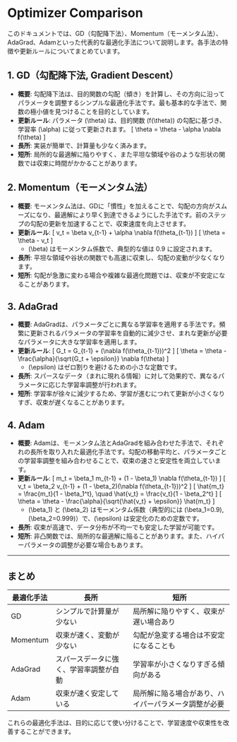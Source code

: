 # Optimizer Comparison

このドキュメントでは、GD（勾配降下法）、Momentum（モーメンタム法）、AdaGrad、Adamといった代表的な最適化手法について説明します。各手法の特徴や更新ルールについてまとめています。

## 1. GD（勾配降下法, Gradient Descent）
- **概要**: 勾配降下法は、目的関数の勾配（傾き）を計算し、その方向に沿ってパラメータを調整するシンプルな最適化手法です。最も基本的な手法で、関数の極小値を見つけることを目的としています。
- **更新ルール**: パラメータ \(\theta\) は、目的関数 \(f(\theta)\) の勾配に基づき、学習率 \(\alpha\) に従って更新されます。
  \[
  \theta = \theta - \alpha \nabla f(\theta)
  \]
- **長所**: 実装が簡単で、計算量も少なく済みます。
- **短所**: 局所的な最適解に陥りやすく、また平坦な領域や谷のような形状の関数では収束に時間がかかることがあります。

## 2. Momentum（モーメンタム法）
- **概要**: モーメンタム法は、GDに「慣性」を加えることで、勾配の方向がスムーズになり、最適解により早く到達できるようにした手法です。前のステップの勾配の更新を加速することで、収束速度を向上させます。
- **更新ルール**:
  \[
  v_t = \beta v_{t-1} + \alpha \nabla f(\theta_{t-1})
  \]
  \[
  \theta = \theta - v_t
  \]
  - \(\beta\) はモーメンタム係数で、典型的な値は 0.9 に設定されます。
- **長所**: 平坦な領域や谷状の関数でも高速に収束し、勾配の変動が少なくなります。
- **短所**: 勾配が急激に変わる場合や複雑な最適化問題では、収束が不安定になることがあります。

## 3. AdaGrad
- **概要**: AdaGradは、パラメータごとに異なる学習率を適用する手法です。頻繁に更新されるパラメータの学習率を自動的に減少させ、まれな更新が必要なパラメータに大きな学習率を適用します。
- **更新ルール**:
  \[
  G_t = G_{t-1} + (\nabla f(\theta_{t-1}))^2
  \]
  \[
  \theta = \theta - \frac{\alpha}{\sqrt{G_t + \epsilon}} \nabla f(\theta)
  \]
  - \(\epsilon\) はゼロ割りを避けるための小さな定数です。
- **長所**: スパースなデータ（まれに現れる情報）に対して効果的で、異なるパラメータに応じた学習率調整が行われます。
- **短所**: 学習率が徐々に減少するため、学習が進むにつれて更新が小さくなりすぎ、収束が遅くなることがあります。

## 4. Adam
- **概要**: Adamは、モーメンタム法とAdaGradを組み合わせた手法で、それぞれの長所を取り入れた最適化手法です。勾配の移動平均と、パラメータごとの学習率調整を組み合わせることで、収束の速さと安定性を両立しています。
- **更新ルール**:
  \[
  m_t = \beta_1 m_{t-1} + (1 - \beta_1) \nabla f(\theta_{t-1})
  \]
  \[
  v_t = \beta_2 v_{t-1} + (1 - \beta_2)(\nabla f(\theta_{t-1}))^2
  \]
  \[
  \hat{m_t} = \frac{m_t}{1 - \beta_1^t}, \quad \hat{v_t} = \frac{v_t}{1 - \beta_2^t}
  \]
  \[
  \theta = \theta - \frac{\alpha}{\sqrt{\hat{v_t} + \epsilon}} \hat{m_t}
  \]
  - \(\beta_1\) と \(\beta_2\) はモーメンタム係数（典型的には \(\beta_1=0.9\), \(\beta_2=0.999\)）で、\(\epsilon\) は安定化のための定数です。
- **長所**: 収束が高速で、データ分布が不均一でも安定した学習が可能です。
- **短所**: 非凸関数では、局所的な最適解に陥ることがあります。また、ハイパーパラメータの調整が必要な場合もあります。

---

## まとめ

| 最適化手法 | 長所 | 短所 |
| ---------- | ---- | ---- |
| GD         | シンプルで計算量が少ない | 局所解に陥りやすく、収束が遅い場合あり |
| Momentum   | 収束が速く、変動が少ない | 勾配が急変する場合は不安定になることも |
| AdaGrad    | スパースデータに強く、学習率調整が自動 | 学習率が小さくなりすぎる傾向がある |
| Adam       | 収束が速く安定している | 局所解に陥る場合があり、ハイパーパラメータ調整が必要 |

これらの最適化手法は、目的に応じて使い分けることで、学習速度や収束性を改善することができます。
